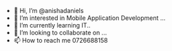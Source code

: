 - 👋 Hi, I’m @anishadaniels
- 👀 I’m interested in Mobile Application Development ...
- 🌱 I’m currently learning IT..
- 💞️ I’m looking to collaborate on ...
- 📫 How to reach me 0726688158

<!---
anishadaniels/anishadaniels is a ✨ special ✨ repository because its `README.md` (this file) appears on your GitHub profile.
You can click the Preview link to take a look at your changes.
--->
